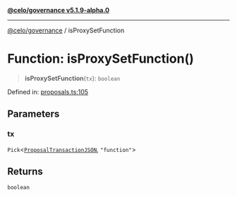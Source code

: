 [**@celo/governance v5.1.9-alpha.0**](../README.md)

***

[@celo/governance](../README.md) / isProxySetFunction

# Function: isProxySetFunction()

> **isProxySetFunction**(`tx`): `boolean`

Defined in: [proposals.ts:105](https://github.com/celo-org/developer-tooling/blob/master/packages/sdk/governance/src/proposals.ts#L105)

## Parameters

### tx

`Pick`\<[`ProposalTransactionJSON`](../interfaces/ProposalTransactionJSON.md), `"function"`\>

## Returns

`boolean`
